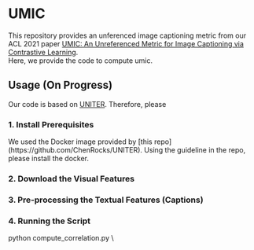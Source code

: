 # UMIC
This repository provides an unferenced image captioning metric from our ACL 2021 paper [UMIC: An Unreferenced Metric for Image Captioning via Contrastive Learning](https://aclanthology.org/2021.acl-short.29.pdf). <br> Here, we provide the code to compute umic.


<h2> Usage (On Progress) </h2>

Our code is based on [UNITER](https://github.com/ChenRocks/UNITER). Therefore, please

<h3> 1. Install Prerequisites </h3>
We used the Docker image provided by [this repo](https://github.com/ChenRocks/UNITER). Using the guideline in the repo, please install the docker.

<h3> 2. Download the Visual Features </h3>

<h3> 3. Pre-processing the Textual Features (Captions) </h3>

<h3> 4. Running the Script </h3>
python compute_correlation.py \ <br>
